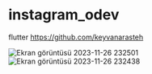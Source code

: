 # instagram_odev
flutter
https://github.com/keyvanarasteh



![Ekran görüntüsü 2023-11-26 232501](https://github.com/velikagan/instagram_odev/assets/148905146/5a20412b-cc59-4d21-bd18-3f50deed691a)
![Ekran görüntüsü 2023-11-26 232438](https://github.com/velikagan/instagram_odev/assets/148905146/d0c07600-8681-4b65-b09f-5e5dca64ed9b)
